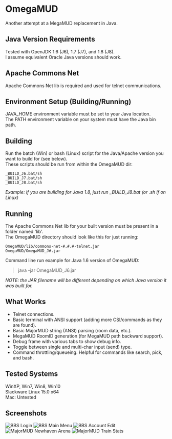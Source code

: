 # OmegaMUD
Another attempt at a MegaMUD replacement in Java.

## Java Version Requirements
Tested with OpenJDK 1.6 (J6), 1.7 (J7), and 1.8 (J8).\
I assume equivalent Oracle Java versions should work.

## Apache Commons Net
Apache Commons Net lib is required and used for telnet communications.

## Environment Setup (Building/Running)
JAVA_HOME environment variable must be set to your Java location.\
The PATH environment variable on your system must have the Java bin path.

## Building
Run the batch (Win) or bash (Linux) script for the Java/Apache version you want to build for (see below).\
These scripts should be run from within the OmegaMUD dir:
```
_BUILD_J6.bat/sh
_BUILD_J7.bat/sh
_BUILD_J8.bat/sh
````
*Example: If you are building for Java 1.8, just run _BUILD_J8.bat (or .sh if on Linux)*

## Running
The Apache Commons Net lib for your built version must be present in a folder named  'lib'.\
The OmegaMUD directory should look like this for just running:
```
OmegaMUD/lib/commons-net-#.#.#-telnet.jar
OmegaMUD/OmegaMUD_J#.jar
```
Command line run example for Java 1.6 version of OmegaMUD:
> java -jar OmegaMUD_J6.jar

*NOTE: the JAR filename will be different depending on which Java version it was built for.*

## What Works
* Telnet connections.
* Basic terminal with ANSI support (adding more CSI/commands as they are found).
* Basic MajorMUD string (ANSI) parsing (room data, etc.).
* MegaMUD RoomID generation (for MegaMUD path backward support).
* Debug frame with various tabs to show debug info.
* Toggle between single and multi-char input (send) type.
* Command throttling/queueing. Helpful for commands like search, pick, and bash.

## Tested Systems
WinXP, Win7, Win8, Win10\
Slackware Linux 15.0 x64\
Mac: Untested

## Screenshots
![BBS Login](./screenshots/omegamud-bbs_login.png)
![BBS Main Menu](./screenshots/omegamud-bbs_main_menu.png)
![BBS Account Edit](./screenshots/omegamud-bbs_account_edit.png)
![MajorMUD Newhaven Arena](./screenshots/omegamud-mud_newhaven_arena.png)
![MajorMUD Train Stats](./screenshots/omegamud-mud_train_stats.png)
